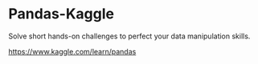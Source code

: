 # Pandas-Kaggle

Solve short hands-on challenges to perfect your data manipulation skills.

https://www.kaggle.com/learn/pandas
